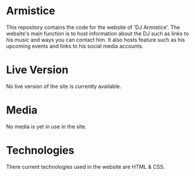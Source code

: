 # Armistice

This repository contains the code for the website of 'DJ Armistice'. The
website's main function is to host information about the DJ such as links to his
music and ways you can contact him. It also hosts feature such as his upcoming
events and links to his social media accounts.

# Live Version

No live version of the site is currently available.

# Media

No media is yet in use in the site.

# Technologies

There current technologies used in the website are HTML & CSS.
